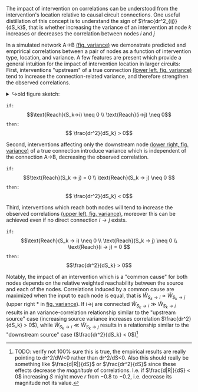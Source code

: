 <!-- NOTE:
context needed: 
S_k 
-->
<!-- NOTE: 
used to use convention dR/dS to represent change in correlation (R) with respect to source variance (S). For consistency with other sections, changed this to dr^2. 
But this needs verifying. and it might be nice to have a more general notation like D for dependence ... ?
 -->
<!-- TODO:
this section already provides a good walk-through of the figure ... 
perhaps we should be using these indices in the figure itself?
 -->
<!-- TODO: [mechanical] 
turn this section back into "cases" format
- beware, cases might not play nicely with pandoc
-->

<!-- NOTE: for now, removing text about co-reachability. most of what we want to convey can be expressed in terms of multiple reachability statements instead, which is perhaps simpler -->
<!-- The impact of intervention on correlations can be summarized through an expression we label co-reachability $\text{CoReach}(i,j|S_k)$ which extends the notation of reachability to three nodes. Specifically, $\text{CoReach}(i,j|S_k)\neq0$ indicates that source $S_k$ has direct or indirect connections to both nodes $i$ and $j$. A useful distillation of this mapping is... -->

The impact of intervention on correlations can be understood from the intervention's location relative to causal circuit connections. One useful distillation of this concept is to understand the sign of $\frac{dr^2_{ij}}{dS_k}$, that is whether increasing the variance of an intervention at node $k$ increases or decreases the correlation between nodes $i$ and $j$

In a simulated network A→B [(fig. variance)](#fig-var) we demonstrate predicted and emprirical correlations between a pair of nodes as a function of intervention type, location, and variance. A few features are present which provide a general intuition for the impact of intervention location in larger circuits: First, interventions "upstream" of a true connection [(lower left, fig. variance)](#fig-var) tend to increase the connection-related variance, and therefore strengthen the observed correlations.

<details><summary>↪old figure sketch:</summary>

<img src="/figures/misc_figure_sketches/quant_r2_prediction_common.png" width=400></img>
</details>


`if:`
$$\text{Reach}(S_k→i) \neq 0 \\ \text{Reach}(i→j) \neq 0$$
`then:`
$$ \frac{dr^2}{dS_k} > 0$$

Second, interventions affecting only the downstream node [(lower right, fig. variance)](#fig-var) of a true connection introduce variance which is independent of the connection A→B, decreasing the observed correlation.  

`if:`
$$\text{Reach}(S_k → j) = 0 \\ \text{Reach}(S_k → j) \neq 0 $$
`then:`
$$ \frac{dr^2}{dS_k} < 0$$

Third, interventions which reach both nodes will tend to increase the observed correlations [(upper left, fig. variance)](#fig-var), moreover this can be achieved even if no direct connection $i→j$ exists.

`if:`
$$\text{Reach}(S_k → i) \neq 0 \\ \text{Reach}(S_k → j) \neq 0 \\ \text{Reach}(i → j) = 0 $$
`then:`
$$\frac{dr^2}{dS_k} > 0$$

Notably, the impact of an intervention which is a "common cause" for both nodes depends on the relative weighted reachability between the source and each of the nodes. Correlations induced by a common cause are maximized when the input to each node is equal, that is $\widetilde{W}_{S_k→i} \approx \widetilde{W}_{S_k→j}$ (upper right * in [fig. variance](#fig-var)). If i→j are connected $\widetilde{W}_{S_k→i} \gg \widetilde{W}_{S_k→j}$ results in an variance-correlation relationship similar to the "upstream source" case (increasing source variance increases correlation $\frac{dr^2}{dS_k} > 0$),
 while $\widetilde{W}_{S_k→i} \ll \widetilde{W}_{S_k→j}$ results in a relationship similar to the "downstream source" case ($\frac{dr^2}{dS_k} < 0$)[^verify_drds]

[^verify_drds]: TODO: verify not 100% sure this is true, the empirical results are really pointing to dr^2/dW<0 rather than dr^2/dS<0. Also this should really be something like $\frac{d|R|}{dS}$ or $\frac{dr^2}{dS}$ since these effects decrease the *magnitude* of correlations. I.e. if $\frac{d|R|}{dS} < 0$ increasing $S$ might move $r$ from $-0.8$ to $-0.2$, i.e. decrease its magnitude not its value.